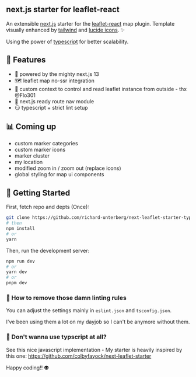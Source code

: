 next.js starter for leaflet-react
---------------------------------

An extensible [next.js](https://nextjs.org/) starter for the [leaflet-react](https://react-leaflet.js.org/) map plugin. Template visually enhanced by [tailwind](https://tailwindcss.com/) and [lucide icons](https://lucide.dev/). ✨

Using the power of  [typescript](https://www.typescriptlang.org/) for better scalability.

## 🎇 Features

- 🏇 powered by the mighty next.js 13
- 🗺 leaflet map no-ssr integration
- 🧠 custom context to control and read leaflet instance from outside - thx @Flo301
- 🔗 next.js ready route nav module
- 😏 typescript + strict lint setup

## 📊 Coming up

- custom marker categories
- custom marker icons
- marker cluster
- my location
- modified zoom in / zoom out (replace icons)
- global styling for map ui components

## 🎇 Getting Started

First, fetch repo and depts (Once):
```bash
git clone https://github.com/richard-unterberg/next-leaflet-starter-typescript
# then
npm install
# or
yarn
```

Then, run the development server:

```bash
npm run dev
# or
yarn dev
# or
pnpm dev
```

### 🤯 How to remove those damn linting rules

You can adjust the settings mainly in ```eslint.json``` and ```tsconfig.json```.

I've been using them a lot on my dayjob so I can't be anymore without them.

### 📝 Don't wanna use typscript at all?

See this nice javascript implementation  - My starter is heavily inspired by this one:
https://github.com/colbyfayock/next-leaflet-starter

Happy coding!! 👽

